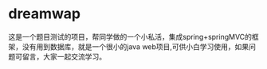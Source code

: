 # dreamwap
这是一个题目测试的项目，帮同学做的一个小私活，集成spring+springMVC的框架，没有用到数据库，就是一个很小的java web项目,可供小白学习使用，如果问题可留言，大家一起交流学习。
